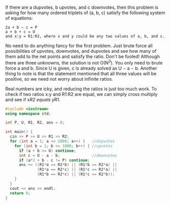 If there are a dupvotes, b upvotes, and c downvotes, then this problem is asking for how many ordered triplets of (a, b, c) 
satisfy the following system of equations:
```
2a + b − c = P
a + b + c = U
and x:y = R1:R2, where x and y could be any two values of a, b, and c.
```

No need to do anything fancy for the first problem. Just brute force all possibilities of upvotes, downvotes, and 
dupvotes and see how many of them add to the net points and satisfy the ratio. Don't be fooled! Although there are three unknowns, 
the solution is not O(N<sup>3</sup>). You only need to brute force a and b. Since U is given, c is already solved as U − a − b. 
Another thing to note is that the statement mentioned that all three values will be positive, so we need not worry about infinite ratios.

Real numbers are icky, and reducing the ratios is just too much work. To check if two ratios x:y and R1:R2 are equal, 
we can simply cross multiply and see if x*R2 equals y*R1.

```cpp
#include <iostream>
using namespace std;

int P, U, R1, R2, ans = 0;

int main() {
  cin >> P >> U >> R1 >> R2;
  for (int a = 1; a <= 1000; a++) {   //dupvotes
    for (int b = 1; b <= 1000; b++) { //upvotes
      if (a + b >= U) continue;
      int c = U - a - b;              //downvotes
      if (a*2 + b - c != P) continue;
      ans += ((R1*a == R2*b) || (R1*b == R2*a) ||
              (R1*a == R2*c) || (R1*c == R2*a) ||
              (R1*b == R2*c) || (R1*c == R2*b));
    }
  }
  cout << ans << endl;
  return 0;
}
```

